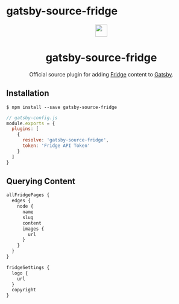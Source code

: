 # gatsby-source-fridge
<div align="center">
  <img src="https://fridgecms.com/static/Fridge-dark.svg" width="32" />
  <h1>gatsby-source-fridge</h1>
  Official source plugin for adding <a href="https://fridgecms.com" target="_blank">Fridge</a> content to <a href="https://www.gatsbyjs.org/" target="_blank">Gatsby</a>.
</div>

## Installation

```
$ npm install --save gatsby-source-fridge
```

```js
// gatsby-config.js
module.exports = {
  plugins: [
    {
      resolve: 'gatsby-source-fridge',
      token: 'Fridge API Token'
    }
  ]
}
```

## Querying Content

```graphql
allFridgePages {
  edges {
    node {
      name
      slug
      content
      images {
        url
      }
    }
  }
}
```

```graphql
fridgeSettings {
  logo {
    url
  }
  copyright
}
```
